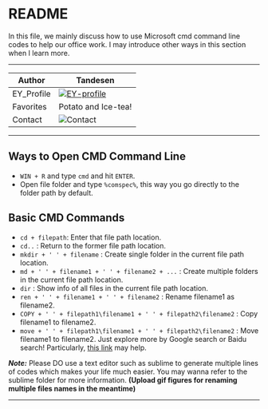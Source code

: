 README
===========================
In this file, we mainly discuss how to use Microsoft cmd command line codes to help our office work. I may introduce other ways in this section when I learn more.

****

|Author|Tandesen|
|---|---
|EY_Profile|[![EY-profile]][homepage]
|Favorites|Potato and Ice-tea!
|Contact|![Contact]


****
## Ways to Open CMD Command Line
* `WIN + R` and type `cmd` and hit `ENTER`.
* Open file folder and type `%comspec%`, this way you go directly to the folder path by default.

## Basic CMD Commands
* `cd + filepath`: Enter that file path location.
* `cd..` : Return to the former file path location.
* `mkdir + ' ' + filename` : Create single folder in the current file path location.
* `md + ' ' + filename1 + ' ' + filename2 + ...` : Create multiple folders in the current file path location.
* `dir` : Show info of all files in the current file path location.
* `ren + ' ' + filename1 + ' ' + filename2` : Rename filename1 as filename2.
* `COPY + ' ' + filepath1\filename1 + ' ' + filepath2\filename2` : Copy filename1 to filename2.
* `move + ' ' + filepath1\filename1 + ' ' + filepath2\filename2` : Move filename1 to filename2.
Just explore more by Google search or Baidu search! Particularly, [this link](https://www.digitalcitizen.life/command-prompt-how-use-basic-commands) may help.

___Note:___ Please DO use a text editor such as sublime to generate multiple lines of codes which makes your life much easier. You may wanna refer to the sublime folder for more information. **(Upload gif figures for renaming multiple files names in the meantime)**

--------------------------------
[homepage]:https://people.ey.com/PersonImmersive.aspx?accountname=i%3A0%23%2Ef%7Cmembership%7Cmark%2Es%2Etan%40cn%2Eey%2Ecom "My real name is Tandesen! Bazinga!"
[EY-profile]:https://img.shields.io/badge/Tandesen-EY__Profile-blue
[Contact]:https://img.shields.io/badge/Wechat-markts28-brightgreen "Add me beauties!"
